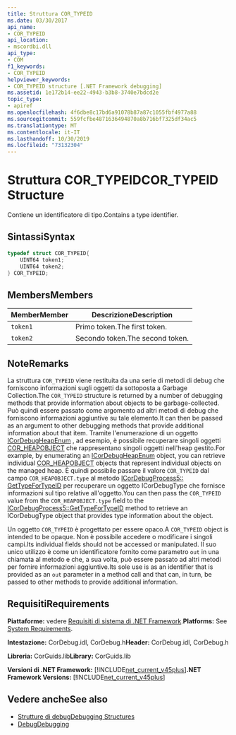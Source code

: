 ```yaml
---
title: Struttura COR_TYPEID
ms.date: 03/30/2017
api_name:
- COR_TYPEID
api_location:
- mscordbi.dll
api_type:
- COM
f1_keywords:
- COR_TYPEID
helpviewer_keywords:
- COR_TYPEID structure [.NET Framework debugging]
ms.assetid: 1e172b14-ee22-4943-b3b8-3740e7bdcd2e
topic_type:
- apiref
ms.openlocfilehash: 4f6dbe8c17bd6a91078b87a87c1055fbf4977a88
ms.sourcegitcommit: 559fcfbe4871636494870a8b716bf7325df34ac5
ms.translationtype: MT
ms.contentlocale: it-IT
ms.lasthandoff: 10/30/2019
ms.locfileid: "73132304"
---
```

# <a name="cor_typeid-structure"></a><span data-ttu-id="f5121-102">Struttura COR_TYPEID</span><span class="sxs-lookup"><span data-stu-id="f5121-102">COR_TYPEID Structure</span></span>
<span data-ttu-id="f5121-103">Contiene un identificatore di tipo.</span><span class="sxs-lookup"><span data-stu-id="f5121-103">Contains a type identifier.</span></span>  
  
## <a name="syntax"></a><span data-ttu-id="f5121-104">Sintassi</span><span class="sxs-lookup"><span data-stu-id="f5121-104">Syntax</span></span>  
  
```cpp  
typedef struct COR_TYPEID{  
    UINT64 token1;  
    UINT64 token2;  
} COR_TYPEID;  
```  
  
## <a name="members"></a><span data-ttu-id="f5121-105">Members</span><span class="sxs-lookup"><span data-stu-id="f5121-105">Members</span></span>  
  
|<span data-ttu-id="f5121-106">Member</span><span class="sxs-lookup"><span data-stu-id="f5121-106">Member</span></span>|<span data-ttu-id="f5121-107">Descrizione</span><span class="sxs-lookup"><span data-stu-id="f5121-107">Description</span></span>|  
|------------|-----------------|  
|`token1`|<span data-ttu-id="f5121-108">Primo token.</span><span class="sxs-lookup"><span data-stu-id="f5121-108">The first token.</span></span>|  
|`token2`|<span data-ttu-id="f5121-109">Secondo token.</span><span class="sxs-lookup"><span data-stu-id="f5121-109">The second token.</span></span>|  
  
## <a name="remarks"></a><span data-ttu-id="f5121-110">Note</span><span class="sxs-lookup"><span data-stu-id="f5121-110">Remarks</span></span>  
 <span data-ttu-id="f5121-111">La struttura `COR_TYPEID` viene restituita da una serie di metodi di debug che forniscono informazioni sugli oggetti da sottoposta a Garbage Collection.</span><span class="sxs-lookup"><span data-stu-id="f5121-111">The `COR_TYPEID` structure is returned by a number of debugging methods that provide information about objects to be garbage-collected.</span></span> <span data-ttu-id="f5121-112">Può quindi essere passato come argomento ad altri metodi di debug che forniscono informazioni aggiuntive su tale elemento.</span><span class="sxs-lookup"><span data-stu-id="f5121-112">It can then be passed as an argument to other debugging methods that provide additional information about that item.</span></span> <span data-ttu-id="f5121-113">Tramite l'enumerazione di un oggetto [ICorDebugHeapEnum](icordebugheapenum-interface.md) , ad esempio, è possibile recuperare singoli oggetti [COR_HEAPOBJECT](cor-heapobject-structure.md) che rappresentano singoli oggetti nell'heap gestito.</span><span class="sxs-lookup"><span data-stu-id="f5121-113">For example, by enumerating an [ICorDebugHeapEnum](icordebugheapenum-interface.md) object, you can retrieve individual [COR_HEAPOBJECT](cor-heapobject-structure.md) objects that represent individual objects on the managed heap.</span></span> <span data-ttu-id="f5121-114">È quindi possibile passare il valore `COR_TYPEID` dal campo `COR_HEAPOBJECT.type` al metodo [ICorDebugProcess5:: GetTypeForTypeID](icordebugprocess5-gettypefortypeid-method.md) per recuperare un oggetto ICorDebugType che fornisce informazioni sul tipo relative all'oggetto.</span><span class="sxs-lookup"><span data-stu-id="f5121-114">You can then pass the `COR_TYPEID` value from the `COR_HEAPOBJECT.type` field to the [ICorDebugProcess5::GetTypeForTypeID](icordebugprocess5-gettypefortypeid-method.md) method to retrieve an ICorDebugType object that provides type information about the object.</span></span>  
  
 <span data-ttu-id="f5121-115">Un oggetto `COR_TYPEID` è progettato per essere opaco.</span><span class="sxs-lookup"><span data-stu-id="f5121-115">A `COR_TYPEID` object is intended to be opaque.</span></span> <span data-ttu-id="f5121-116">Non è possibile accedere o modificare i singoli campi.</span><span class="sxs-lookup"><span data-stu-id="f5121-116">Its individual fields should not be accessed or manipulated.</span></span> <span data-ttu-id="f5121-117">Il suo unico utilizzo è come un identificatore fornito come parametro `out` in una chiamata al metodo e che, a sua volta, può essere passato ad altri metodi per fornire informazioni aggiuntive.</span><span class="sxs-lookup"><span data-stu-id="f5121-117">Its sole use is as an identifier that is provided as an `out` parameter in a method call and that can, in turn, be passed to other methods to provide additional information.</span></span>  
  
## <a name="requirements"></a><span data-ttu-id="f5121-118">Requisiti</span><span class="sxs-lookup"><span data-stu-id="f5121-118">Requirements</span></span>  
 <span data-ttu-id="f5121-119">**Piattaforme:** vedere [Requisiti di sistema di .NET Framework](../../get-started/system-requirements.md).</span><span class="sxs-lookup"><span data-stu-id="f5121-119">**Platforms:** See [System Requirements](../../get-started/system-requirements.md).</span></span>  
  
 <span data-ttu-id="f5121-120">**Intestazione:** CorDebug.idl, CorDebug.h</span><span class="sxs-lookup"><span data-stu-id="f5121-120">**Header:** CorDebug.idl, CorDebug.h</span></span>  
  
 <span data-ttu-id="f5121-121">**Libreria:** CorGuids.lib</span><span class="sxs-lookup"><span data-stu-id="f5121-121">**Library:** CorGuids.lib</span></span>  
  
 <span data-ttu-id="f5121-122">**Versioni di .NET Framework:** [!INCLUDE[net_current_v45plus](../../../../includes/net-current-v45plus-md.md)]</span><span class="sxs-lookup"><span data-stu-id="f5121-122">**.NET Framework Versions:** [!INCLUDE[net_current_v45plus](../../../../includes/net-current-v45plus-md.md)]</span></span>  
  
## <a name="see-also"></a><span data-ttu-id="f5121-123">Vedere anche</span><span class="sxs-lookup"><span data-stu-id="f5121-123">See also</span></span>

- [<span data-ttu-id="f5121-124">Strutture di debug</span><span class="sxs-lookup"><span data-stu-id="f5121-124">Debugging Structures</span></span>](debugging-structures.md)
- [<span data-ttu-id="f5121-125">Debug</span><span class="sxs-lookup"><span data-stu-id="f5121-125">Debugging</span></span>](index.md)
